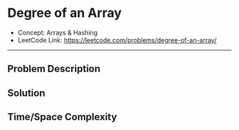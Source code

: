 # Degree of an Array

- Concept: Arrays & Hashing
- LeetCode Link: https://leetcode.com/problems/degree-of-an-array/

---

## Problem Description

## Solution

## Time/Space Complexity

